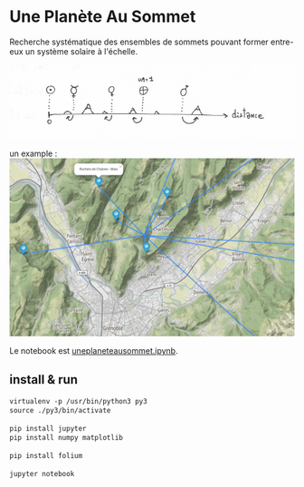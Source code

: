 # Une Planète Au Sommet

Recherche systématique des ensembles de sommets pouvant former entre-eux un système solaire à l'échelle.


![schéma sommet - planète ](./sch_distance_planet.png)


un example :
![schéma sommet - planète ](./screenshot_map_v01.png)


Le notebook est [uneplaneteausommet.ipynb](./uneplaneteausommet.ipynb).


## install & run

    virtualenv -p /usr/bin/python3 py3
    source ./py3/bin/activate
    
    pip install jupyter
    pip install numpy matplotlib

    pip install folium

    jupyter notebook
    
    
## 
